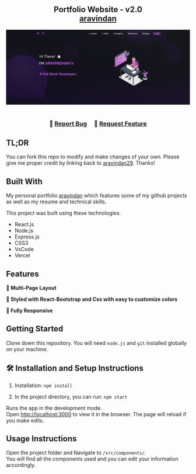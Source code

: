 <h2 align="center">
  Portfolio Website - v2.0<br/>
  <a href="https://aravindan29.github.io/personalPortfolio/" target="_blank">aravindan</a>
</h2>
<div align="center">
  <img alt="Demo" src="./Images/read.jpg" />
</div>

<br/>

<h3 align="center">
    🔹
    <a href="https://github.com/Aravindan29/personalPortfolio/issues">Report Bug</a> &nbsp; &nbsp;
    🔹
    <a href="https://github.com/Aravindan29/personalPortfolio/issues">Request Feature</a>
</h3>

## TL;DR

You can fork this repo to modify and make changes of your own. Please give me proper credit by linking back to [aravindan29](https://github.com/Aravindan29/personalPortfolio). Thanks!

## Built With

My personal portfolio <a href="https://aravindan29.github.io/personalPortfolio/" target="_blank">aravindan</a> which features some of my github projects as well as my resume and technical skills.<br/>

This project was built using these technologies.

- React.js
- Node.js
- Express.js
- CSS3
- VsCode
- Vercel

## Features

**📖 Multi-Page Layout**

**🎨 Styled with React-Bootstrap and Css with easy to customize colors**

**📱 Fully Responsive**

## Getting Started

Clone down this repository. You will need `node.js` and `git` installed globally on your machine.

## 🛠 Installation and Setup Instructions

1. Installation: `npm install`

2. In the project directory, you can run: `npm start`

Runs the app in the development mode.\
Open [http://localhost:3000](http://localhost:3000) to view it in the browser.
The page will reload if you make edits.

## Usage Instructions

Open the project folder and Navigate to `/src/components/`. <br/>
You will find all the components used and you can edit your information accordingly.
